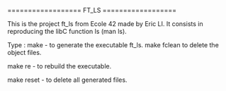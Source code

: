 ================== FT_LS ==================

This is the project ft_ls from Ecole 42
made by Eric LI. It consists in
reproducing the libC function ls (man ls).


Type :
make		- 	to generate the executable
				ft_ls.
make fclean		to delete the object files.

make re		-	to rebuild the executable.

make reset	-	to delete all generated
				files.